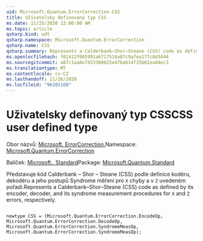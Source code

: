 ```yaml
---
uid: Microsoft.Quantum.ErrorCorrection.CSS
title: Uživatelsky definovaný typ CSS
ms.date: 11/25/2020 12:00:00 AM
ms.topic: article
qsharp.kind: udt
qsharp.namespace: Microsoft.Quantum.ErrorCorrection
qsharp.name: CSS
qsharp.summary: Represents a Calderbank–Shor–Steane (CSS) code as defined by its encoder, decoder, and its syndrome measurement procedures for `X` and `Z` errors, respectively.
ms.openlocfilehash: f02412f065991a6717514a87c9afea177c8d3444
ms.sourcegitcommit: a87c1aa8e7453360025e47ba614f25b02ea84ec3
ms.translationtype: MT
ms.contentlocale: cs-CZ
ms.lasthandoff: 11/26/2020
ms.locfileid: "96201168"
---
```

# <a name="css-user-defined-type"></a><span data-ttu-id="691ee-102">Uživatelsky definovaný typ CSS</span><span class="sxs-lookup"><span data-stu-id="691ee-102">CSS user defined type</span></span>

<span data-ttu-id="691ee-103">Obor názvů: [Microsoft. ErrorCorrection.](xref:Microsoft.Quantum.ErrorCorrection)</span><span class="sxs-lookup"><span data-stu-id="691ee-103">Namespace: [Microsoft.Quantum.ErrorCorrection](xref:Microsoft.Quantum.ErrorCorrection)</span></span>

<span data-ttu-id="691ee-104">Balíček: [Microsoft.. Standard](https://nuget.org/packages/Microsoft.Quantum.Standard)</span><span class="sxs-lookup"><span data-stu-id="691ee-104">Package: [Microsoft.Quantum.Standard](https://nuget.org/packages/Microsoft.Quantum.Standard)</span></span>


<span data-ttu-id="691ee-105">Představuje kód Calderbank – Shor – Steane (CSS) podle definice kodéru, dekodéru a jeho postupů Syndrome měření pro `X` chyby a v `Z` uvedeném pořadí.</span><span class="sxs-lookup"><span data-stu-id="691ee-105">Represents a Calderbank–Shor–Steane (CSS) code as defined by its encoder, decoder, and its syndrome measurement procedures for `X` and `Z` errors, respectively.</span></span>

```qsharp

newtype CSS = (Microsoft.Quantum.ErrorCorrection.EncodeOp, Microsoft.Quantum.ErrorCorrection.DecodeOp, Microsoft.Quantum.ErrorCorrection.SyndromeMeasOp, Microsoft.Quantum.ErrorCorrection.SyndromeMeasOp);
```

